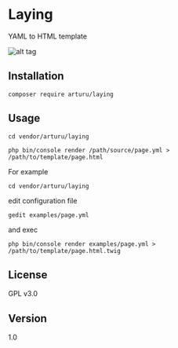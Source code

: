# Laying
YAML to HTML template

![alt tag](http://arturu.it/download/laying-docs/yaml_to_html.png)

## Installation

```
composer require arturu/laying
```

## Usage

```
cd vendor/arturu/laying

php bin/console render /path/source/page.yml > /path/to/template/page.html
```

For example

```
cd vendor/arturu/laying
```
edit configuration file

```
gedit examples/page.yml
```
and exec

```
php bin/console render examples/page.yml > /path/to/template/page.html.twig
```

## License
GPL v3.0

## Version
1.0